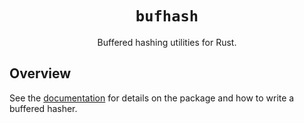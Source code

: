 <div align="center">

# `bufhash`

Buffered hashing utilities for Rust.

</div>


## Overview

See the [documentation] for details on the package and how to write a buffered hasher.

[documentation]: docs.rs/bufhash